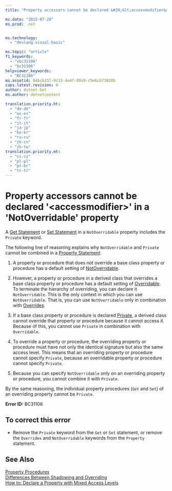 ```yaml
---
title: "Property accessors cannot be declared &#39;&lt;accessmodifier&gt;&#39; in a &#39;NotOverridable&#39; property | Microsoft Docs"

ms.date: "2015-07-20"
ms.prod: .net


ms.technology: 
  - "devlang-visual-basic"

ms.topic: "article"
f1_keywords: 
  - "vbc31106"
  - "bc31106"
helpviewer_keywords: 
  - "BC31106"
ms.assetid: 84bcb157-9c33-4e4f-89a9-c5e6cb73028b
caps.latest.revision: 8
author: dotnet-bot
ms.author: dotnetcontent

translation.priority.ht: 
  - "de-de"
  - "es-es"
  - "fr-fr"
  - "it-it"
  - "ja-jp"
  - "ko-kr"
  - "ru-ru"
  - "zh-cn"
  - "zh-tw"
translation.priority.mt: 
  - "cs-cz"
  - "pl-pl"
  - "pt-br"
  - "tr-tr"
---
```

# Property accessors cannot be declared &#39;&lt;accessmodifier&gt;&#39; in a &#39;NotOverridable&#39; property
A [Get Statement](../../visual-basic/language-reference/statements/get-statement.md) or [Set Statement](../../visual-basic/language-reference/statements/set-statement.md) in a `NotOverridable` property includes the `Private` keyword.  
  
 The following line of reasoning explains why `NotOverridable` and `Private` cannot be combined in a [Property Statement](../../visual-basic/language-reference/statements/property-statement.md):  
  
1.  A property or procedure that does not override a base class property or procedure has a default setting of [NotOverridable](../../visual-basic/language-reference/modifiers/notoverridable.md).  
  
2.  However, a property or procedure in a derived class that overrides a base class property or procedure has a default setting of [Overridable](../../visual-basic/language-reference/modifiers/overridable.md). To terminate the hierarchy of overriding, you can declare it `NotOverridable`. This is the only context in which you can use `NotOverridable`. That is, you can use `NotOverridable` only in combination with [Overrides](../../visual-basic/language-reference/modifiers/overrides.md).  
  
3.  If a base class property or procedure is declared [Private](../../visual-basic/language-reference/modifiers/private.md), a derived class cannot override that property or procedure because it cannot access it. Because of this, you cannot use `Private` in combination with `Overridable`.  
  
4.  To override a property or procedure, the overriding property or procedure must have not only the identical signature but also the same access level. This means that an overriding property or procedure cannot specify `Private`, because an overridable property or procedure cannot specify `Private`.  
  
5.  Because you can specify `NotOverridable` only on an overriding property or procedure, you cannot combine it with `Private`.  
  
 By the same reasoning, the individual property procedures (`Get` and `Set`) of an overriding property cannot be `Private`.  
  
 **Error ID:** BC31106  
  
## To correct this error  
  
-   Remove the `Private` keyword from the `Get` or `Set` statement, or remove the `Overrides` and `NotOverridable` keywords from the `Property` statement.  
  
## See Also  
 [Property Procedures](../../visual-basic/programming-guide/language-features/procedures/property-procedures.md)   
 [Differences Between Shadowing and Overriding](../../visual-basic/programming-guide/language-features/declared-elements/differences-between-shadowing-and-overriding.md)   
 [How to: Declare a Property with Mixed Access Levels](../../visual-basic/programming-guide/language-features/procedures/how-to-declare-a-property-with-mixed-access-levels.md)